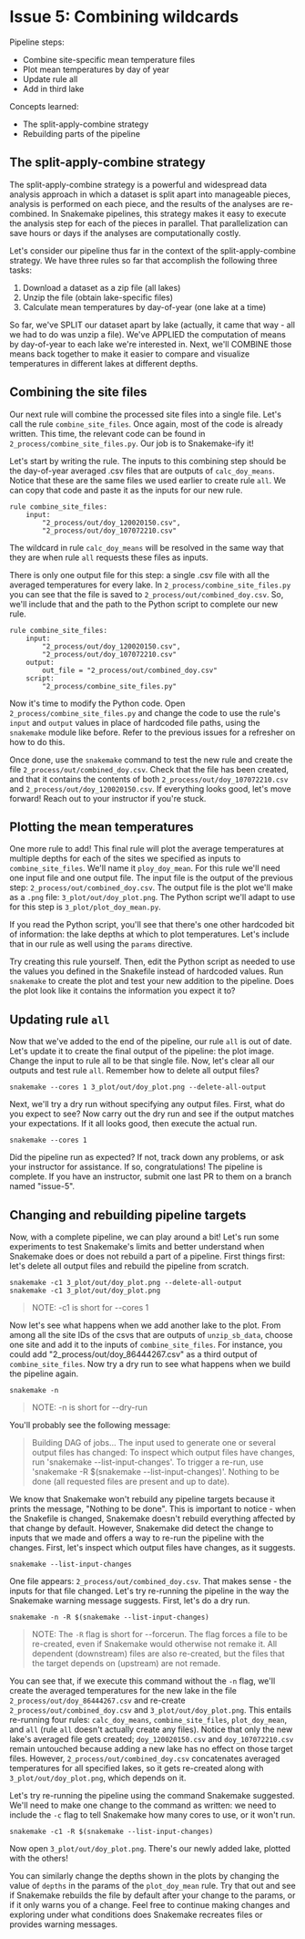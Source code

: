 # Issue 5: Combining wildcards

Pipeline steps:
- Combine site-specific mean temperature files
- Plot mean temperatures by day of year
- Update rule all 
- Add in third lake

Concepts learned:
- The split-apply-combine strategy
- Rebuilding parts of the pipeline

## The split-apply-combine strategy

The split-apply-combine strategy is a powerful and widespread data analysis approach in which a dataset is split apart into manageable pieces, analysis is performed on each piece, and the results of the analyses are re-combined.
In Snakemake pipelines, this strategy makes it easy to execute the analysis step for each of the pieces in parallel.
That parallelization can save hours or days if the analyses are computationally costly.

Let's consider our pipeline thus far in the context of the split-apply-combine strategy.
We have three rules so far that accomplish the following three tasks:

1. Download a dataset as a zip file (all lakes)
2. Unzip the file (obtain lake-specific files)
3. Calculate mean temperatures by day-of-year (one lake at a time)

So far, we've SPLIT our dataset apart by lake (actually, it came that way - all we had to do was unzip a file).
We've APPLIED the computation of means by day-of-year to each lake we're interested in.
Next, we'll COMBINE those means back together to make it easier to compare and visualize temperatures in different lakes at different depths.

## Combining the site files

Our next rule will combine the processed site files into a single file.
Let's call the rule `combine_site_files`.
Once again, most of the code is already written.
This time, the relevant code can be found in `2_process/combine_site_files.py`.
Our job is to Snakemake-ify it!

Let's start by writing the rule.
The inputs to this combining step should be the day-of-year averaged .csv files that are outputs of `calc_doy_means`.
Notice that these are the same files we used earlier to create rule `all`.
We can copy that code and paste it as the inputs for our new rule.
```
rule combine_site_files:
    input:
        "2_process/out/doy_120020150.csv",
        "2_process/out/doy_107072210.csv"
```
The wildcard in rule `calc_doy_means` will be resolved in the same way that they are when rule `all` requests these files as inputs.

There is only one output file for this step: a single .csv file with all the averaged temperatures for every lake.
In `2_process/combine_site_files.py` you can see that the file is saved to `2_process/out/combined_doy.csv`.
So, we'll include that and the path to the Python script to complete our new rule.
```
rule combine_site_files:
    input:
        "2_process/out/doy_120020150.csv",
        "2_process/out/doy_107072210.csv"
    output:
        out_file = "2_process/out/combined_doy.csv"
    script:
        "2_process/combine_site_files.py"
```

Now it's time to modify the Python code.
Open `2_process/combine_site_files.py` and change the code to use the rule's `input` and `output` values in place of hardcoded file paths, using the `snakemake` module like before.
Refer to the previous issues for a refresher on how to do this.

Once done, use the `snakemake` command to test the new rule and create the file `2_process/out/combined_doy.csv`.
Check that the file has been created, and that it contains the contents of both `2_process/out/doy_107072210.csv` and `2_process/out/doy_120020150.csv`.
If everything looks good, let's move forward!
Reach out to your instructor if you're stuck.

## Plotting the mean temperatures

One more rule to add!
This final rule will plot the average temperatures at multiple depths for each of the sites we specified as inputs to `combine_site_files`.
We'll name it `ploy_doy_mean`.
For this rule we'll need one input file and one output file.
The input file is the output of the previous step: `2_process/out/combined_doy.csv`.
The output file is the plot we'll make as a `.png` file: `3_plot/out/doy_plot.png`.
The Python script we'll adapt to use for this step is `3_plot/plot_doy_mean.py`.

If you read the Python script, you'll see that there's one other hardcoded bit of information: the lake depths at which to plot temperatures.
Let's include that in our rule as well using the `params` directive.

Try creating this rule yourself.
Then, edit the Python script as needed to use the values you defined in the Snakefile instead of hardcoded values.
Run `snakemake` to create the plot and test your new addition to the pipeline.
Does the plot look like it contains the information you expect it to?


## Updating rule `all`

Now that we've added to the end of the pipeline, our rule `all` is out of date.
Let's update it to create the final output of the pipeline: the plot image.
Change the input to rule all to be that single file.
Now, let's clear all our outputs and test rule `all`.
Remember how to delete all output files?
```
snakemake --cores 1 3_plot/out/doy_plot.png --delete-all-output
```
Next, we'll try a dry run without specifying any output files.
First, what do you expect to see?
Now carry out the dry run and see if the output matches your expectations.
If it all looks good, then execute the actual run.
```
snakemake --cores 1
```
Did the pipeline run as expected?
If not, track down any problems, or ask your instructor for assistance.
If so, congratulations! The pipeline is complete.
If you have an instructor, submit one last PR to them on a branch named "issue-5".

## Changing and rebuilding pipeline targets

Now, with a complete pipeline, we can play around a bit!
Let's run some experiments to test Snakemake's limits and better understand when Snakemake does or does not rebuild a part of a pipeline.
First things first: let's delete all output files and rebuild the pipeline from scratch.
```
snakemake -c1 3_plot/out/doy_plot.png --delete-all-output
snakemake -c1 3_plot/out/doy_plot.png
```
> NOTE: -c1 is short for --cores 1

Now let's see what happens when we add another lake to the plot.
From among all the site IDs of the csvs that are outputs of `unzip_sb_data`, choose one site and add it to the inputs of `combine_site_files`.
For instance, you could add "2_process/out/doy_86444267.csv" as a third output of `combine_site_files`.
Now try a dry run to see what happens when we build the pipeline again.
```
snakemake -n
```
> NOTE: -n is short for --dry-run

You'll probably see the following message:
> Building DAG of jobs...
> The input used to generate one or several output files has changed:
>     To inspect which output files have changes, run 'snakemake --list-input-changes'.
>     To trigger a re-run, use 'snakemake -R $(snakemake --list-input-changes)'.
> Nothing to be done (all requested files are present and up to date).

We know that Snakemake won't rebuild any pipeline targets because it prints the message, "Nothing to be done".
This is important to notice - when the Snakefile is changed, Snakemake doesn't rebuild everything affected by that change by default.
However, Snakemake did detect the change to inputs that we made and offers a way to re-run the pipeline with the changes.
First, let's inspect which output files have changes, as it suggests.
```
snakemake --list-input-changes
```
One file appears: `2_process/out/combined_doy.csv`. 
That makes sense - the inputs for that file changed.
Let's try re-running the pipeline in the way the Snakemake warning message suggests.
First, let's do a dry run.
```
snakemake -n -R $(snakemake --list-input-changes)
```
> NOTE: The `-R` flag is short for --forcerun. The flag forces a file to be re-created, even if Snakemake would otherwise not remake it. All dependent (downstream) files are also re-created, but the files that the target depends on (upstream) are not remade.

You can see that, if we execute this command without the `-n` flag, we'll create the averaged temperatures for the new lake in the file `2_process/out/doy_86444267.csv` and re-create `2_process/out/combined_doy.csv` and `3_plot/out/doy_plot.png`.
This entails re-running four rules: `calc_doy_means`, `combine_site_files`, `plot_doy_mean`, and `all` (rule `all` doesn't actually create any files).
Notice that only the new lake's averaged file gets created; `doy_120020150.csv` and `doy_107072210.csv` remain untouched because adding a new lake has no effect on those target files.
However, `2_process/out/combined_doy.csv` concatenates averaged temperatures for all specified lakes, so it gets re-created along with `3_plot/out/doy_plot.png`, which depends on it.

Let's try re-running the pipeline using the command Snakemake suggested.
We'll need to make one change to the command as written: we need to include the `-c` flag to tell Snakemake how many cores to use, or it won't run.
```
snakemake -c1 -R $(snakemake --list-input-changes)
```
Now open `3_plot/out/doy_plot.png`.
There's our newly added lake, plotted with the others!

You can similarly change the depths shown in the plots by changing the value of `depths` in the params of the `plot_doy_mean` rule.
Try that out and see if Snakemake rebuilds the file by default after your change to the params, or if it only warns you of a change.
Feel free to continue making changes and exploring under what conditions does Snakemake recreates files or provides warning messages.

